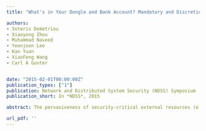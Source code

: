 ```yaml
---
title: "What's in Your Dongle and Bank Account? Mandatory and Discretionary Protection of Android External Resources."

authors:
- Soteris Demetriou
- Xiaoyong Zhou
- Muhammad Naveed
- Yeonjoon Lee
- Kan Yuan
- XiaoFeng Wang
- Carl A Gunter


date: "2015-02-01T00:00:00Z"
publication_types: ["1"]
publication: Network and Distributed System Security (NDSS) Symposium
publication_short: In *NDSS*, 2015

abstract: The pervasiveness of security-critical external resources (e.g accessories, online services) poses new challenges to Android security. In prior research we revealed that given the BLUETOOTH and BLUETOOTH_ADMIN permissions, a malicious app on an authorized phone gains unfettered access to any Bluetooth device (e.g., Blood Glucose meter, etc.). Here we further show that sensitive text messages from online banking services and social networks (account balance, password reset links, etc.) are completely exposed to any app with either the RECEIVE_SMS or the READ_SMS permission. Similar security risks are present in other channels (Internet, Audio and NFC) extensively used to connect the phone to assorted external devices or services. Fundamentally, the current permission-based Discretionary Access Control (DAC) and SEAndroid-based Mandatory Access Control (MAC) are too coarse-grained to protect those resources; whoever gets the permission to use a channel is automatically allowed to access all resources attached to it. To address this challenge, we present in this paper SEACAT, a new security system for fine-grained, flexible protection on external resources. SEACAT supports both MAC and DAC, and integrates their enforcement mechanisms across the Android middleware and the Linux kernel. It extends SEAndroid for specifying policies on external resources, and also hosts a DAC policy base. Both sets of policies are managed under the same policy engine and Access Vector Cache that support policy checks within the security hooks distributed across the framework and the Linux kernel layers, over different channels. This integrated security model was carefully designed to ensure that misconfigured DAC policies will not affect the enforcement of MAC policies, which manufacturers and system administrators can leverage to define their security rules. In the meantime, a policy management service is offered to the ordinary Android users for setting policies that protect the resources provided by the third party. This service translates simple user selections into SELinux-compatible policies in the background. Our implementation is capable of thwarting all known attacks on external resources at a negligible performance cost.

url_pdf: ''
---
```

